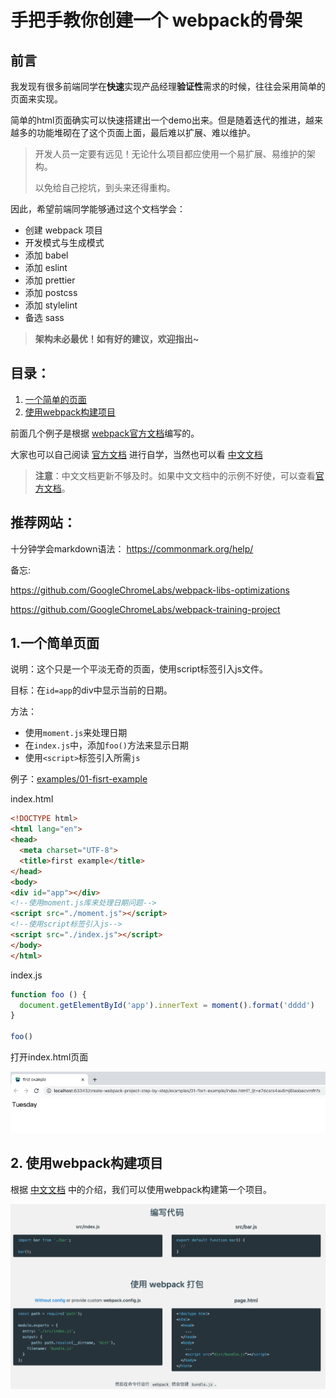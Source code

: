 # 手把手教你创建一个 webpack的骨架
[01]: https://webpack.js.org/guides/
[02]: https://www.webpackjs.com/guides/

## 前言
我发现有很多前端同学在**快速**实现产品经理**验证性**需求的时候，往往会采用简单的页面来实现。

简单的html页面确实可以快速搭建出一个demo出来。但是随着迭代的推进，越来越多的功能堆砌在了这个页面上面，最后难以扩展、难以维护。

> 开发人员一定要有远见！无论什么项目都应使用一个易扩展、易维护的架构。
>
> 以免给自己挖坑，到头来还得重构。

因此，希望前端同学能够通过这个文档学会：

- 创建 webpack 项目
- 开发模式与生成模式
- 添加 babel
- 添加 eslint
- 添加 prettier
- 添加 postcss
- 添加 stylelint
- 备选 sass

> **架构未必最优！如有好的建议，欢迎指出~**

## 目录：
  1. [一个简单的页面](#t01)
  2. [使用webpack构建项目](#t02)
  
前面几个例子是根据 [webpack官方文档][01]编写的。

大家也可以自己阅读 [官方文档][01] 进行自学，当然也可以看 [中文文档][02] 

> **注意**：中文文档更新不够及时。如果中文文档中的示例不好使，可以查看[官方文档][01]。

  
## 推荐网站：
十分钟学会markdown语法： <https://commonmark.org/help/>
  
备忘:

https://github.com/GoogleChromeLabs/webpack-libs-optimizations

https://github.com/GoogleChromeLabs/webpack-training-project

## <a id="t01">1.一个简单页面</a>
说明：这个只是一个平淡无奇的页面，使用script标签引入js文件。

目标：在`id=app`的div中显示当前的日期。

方法：
- 使用`moment.js`来处理日期
- 在`index.js`中，添加`foo()`方法来显示日期
- 使用`<script>`标签引入所需`js`

例子：[examples/01-fisrt-example](./examples/01-fisrt-example)

index.html
```html
<!DOCTYPE html>
<html lang="en">
<head>
  <meta charset="UTF-8">
  <title>first example</title>
</head>
<body>
<div id="app"></div>
<!--使用moment.js库来处理日期问题-->
<script src="./moment.js"></script>
<!--使用script标签引入js-->
<script src="./index.js"></script>
</body>
</html>

```

index.js
```javascript
function foo () {
  document.getElementById('app').innerText = moment().format('dddd')
}

foo()

```
打开index.html页面

![截图](./imgs/01.png)

## <a id="t02">2. 使用webpack构建项目</a>
根据 [中文文档][02] 中的介绍，我们可以使用webpack构建第一个项目。

![使用webpack打包](./imgs/21.png)
